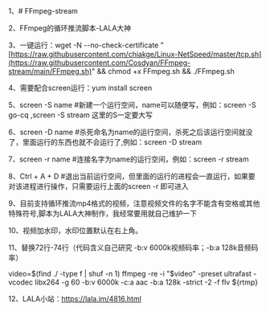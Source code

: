 1、# FFmpeg-stream

2、FFmpeg的循环推流脚本-LALA大神

3、一键运行：wget -N --no-check-certificate "[https://raw.githubusercontent.com/chiakge/Linux-NetSpeed/master/tcp.sh](https://raw.githubusercontent.com/Cosdyan/FFmpeg-stream/main/FFmpeg.sh)" && chmod +x FFmpeg.sh && ./FFmpeg.sh

4、需要配合screen运行：yum install screen

5、screen -S name #新建一个运行空间，name可以随便写，例如：screen -S go-cq ,screen -S stream 这里的S一定要大写  

6、screen -D name #杀死命名为name的运行空间，杀死之后该运行空间就没了，里面运行的东西也就不会运行了,例如：screen -D stream

7、screen -r name #连接名字为name的运行空间，例如：screen -r stream

8、Ctrl + A + D #退出当前运行空间，但里面的运行的进程会一直运行，如果要对该进程进行操作，只需要运行上面的screen -r 即可进入

9、目前支持循环推流mp4格式的视频，注意视频文件的名字不能含有空格或其他特殊符号,脚本为LALA大神制作，我经常要用就自己维护一下

10、视频加水印，水印位置默认在右上角。

11、替换72行-74行（代码含义自己研究 -b:v 6000k视频码率；-b:a 128k音频码率）

  video=$(find ./ -type f | shuf -n 1)
  ffmpeg -re -i "$video" -preset ultrafast -vcodec libx264 -g 60 -b:v 6000k -c:a aac -b:a 128k -strict -2 -f flv ${rtmp}
  
12、LALA小站：https://lala.im/4816.html

